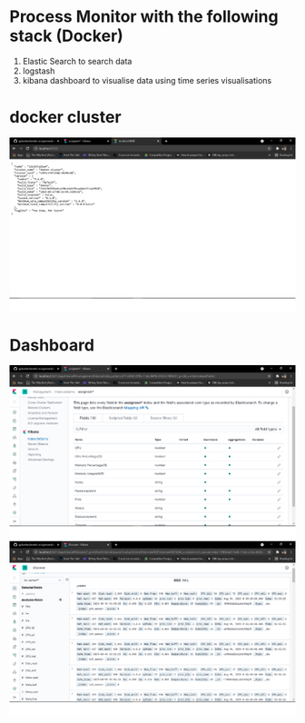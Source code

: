 # Process Monitor with the following stack (Docker)
1. Elastic Search to search data
2. logstash
3. kibana dashboard to visualise data using time series visualisations

# docker cluster
<img src="https://github.com/pjdurden/Elastic-Log-Kibana-Process-Monitor/blob/main/Elasticsearch%20cluster.png">

# Dashboard
<img src="https://github.com/pjdurden/Elastic-Log-Kibana-Process-Monitor/blob/main/KIbana%20Dashboard.png">
<img src="https://github.com/pjdurden/Elastic-Log-Kibana-Process-Monitor/blob/main/KIbana%20Discover%20hits.png">

